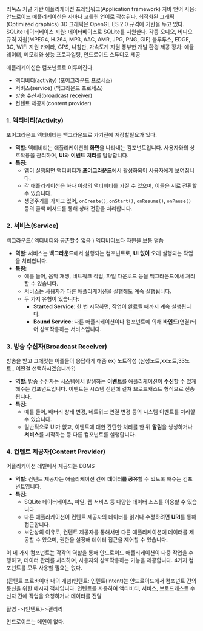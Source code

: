 리눅스 커널 기반
애플리케이션 프레임워크(Application framework)
자바 언어 사용: 안드로이드 애플리케이션은 자바나 코틀린 언어로 작성된다.
최적화된 그래픽(Optimized graphics)
3D 그래픽은 OpenGL ES 2.0 규격에 기반을 두고 있다.
SQLite 데이터베이스 지원: 데이터베이스로 SQLite를 지원한다.
각종 오디오, 비디오 규격 지원(MPEG4, H.264, MP3, AAC, AMR, JPG, PNG, GIF)
블루투스, EDGE, 3G, WiFi 지원
카메라, GPS, 나침판, 가속도계 지원
풍부한 개발 환경 제공 장치: 에뮬레이터, 메모리와 성능 프로파일링, 안드로이드 스튜디오 제공


애플리케이션은 컴포넌트로 이루어진다.

- 액티비티(activity) (포어그라운드 프로세스)
- 서비스(service)     (백그라운드 프로세스)
- 방송 수신자(broadcast receiver)
- 컨텐트 제공자(content provider)

### 1. **액티비티(Activity)**
포어그라운드
엑티비티는 백그라운드로 가기전에 저장할필요가 있다.
- **역할**: 액티비티는 애플리케이션의 **화면**을 나타내는 컴포넌트입니다. 사용자와의 상호작용을 관리하며, **UI**와 **이벤트 처리**를 담당합니다.
- **특징**:
    - 앱이 실행되면 액티비티가 **포어그라운드**에서 활성화되어 사용자에게 보여집니다.
    - 각 애플리케이션은 하나 이상의 액티비티를 가질 수 있으며, 이들은 서로 전환할 수 있습니다.
    - 생명주기를 가지고 있어, `onCreate()`, `onStart()`, `onResume()`, `onPause()` 등의 콜백 메서드를 통해 상태 전환을 처리합니다.

### 2. **서비스(Service)**
 백그라운드( 엑티비티와 공존할수 없음 )
 엑티비티보다 자원을 보통 덜씀

- **역할**: 서비스는 **백그라운드**에서 실행되는 컴포넌트로, **UI 없이** 오래 실행되는 작업을 처리합니다.
- **특징**:
    - 예를 들어, 음악 재생, 네트워크 작업, 파일 다운로드 등을 백그라운드에서 처리할 수 있습니다.
    - 서비스는 사용자가 다른 애플리케이션을 실행해도 계속 실행됩니다.
    - 두 가지 유형이 있습니다:
        - **Started Service**: 한 번 시작하면, 작업이 완료될 때까지 계속 실행됩니다.
        - **Bound Service**: 다른 애플리케이션이나 컴포넌트에 의해 **바인드**(연결)되어 상호작용하는 서비스입니다.

### 3. **방송 수신자(Broadcast Receiver)**
방송을 받고 그에맞는 어플들이 응답하게 해줌 
ex) 노트작성 (삼성노트,xx노트,33노트..  어떤걸 선택하시겠습니까?)
- **역할**: 방송 수신자는 시스템에서 발생하는 **이벤트**를 애플리케이션이 **수신**할 수 있게 해주는 컴포넌트입니다. 이벤트는 시스템 전반에 걸쳐 브로드캐스트 형식으로 전송됩니다.
- **특징**:
    - 예를 들어, 배터리 상태 변경, 네트워크 연결 변경 등의 시스템 이벤트를 처리할 수 있습니다.
    - 일반적으로 UI가 없고, 이벤트에 대한 간단한 처리를 한 뒤 **알림**을 생성하거나 **서비스**를 시작하는 등 다른 컴포넌트를 실행합니다.

### 4. **컨텐트 제공자(Content Provider)**
어플리케이션 레벨에서 제공되는 DBMS
- **역할**: 컨텐트 제공자는 애플리케이션 간에 **데이터를 공유**할 수 있도록 해주는 컴포넌트입니다.
- **특징**:
    - SQLite 데이터베이스, 파일, 웹 서비스 등 다양한 데이터 소스를 이용할 수 있습니다.
    - 다른 애플리케이션이 컨텐트 제공자의 데이터를 읽거나 수정하려면 **URI**를 통해 접근합니다.
    - 보안상의 이유로, 컨텐트 제공자를 통해서만 다른 애플리케이션에 데이터를 제공할 수 있으며, 권한을 설정해 데이터 접근을 제어할 수 있습니다.

이 네 가지 컴포넌트는 각각의 역할을 통해 안드로이드 애플리케이션이 다중 작업을 수행하고, 데이터 관리를 처리하며, 사용자와 상호작용하는 기능을 제공합니다.
4가지 컴포넌트를 모두 사용할 필요는 없다.

(콘텐트 프로바이더 내의 개념)인텐트: 인텐트(Intent)는 안드로이드에서 컴포넌트 간의 통신을 위한 메시지 객체입니다. 인텐트를 사용하여 액티비티, 서비스, 브로드캐스트 수신자 간에 작업을 요청하거나 데이터를 전달

촬영 ->(인텐트)->겔러리

안드로이드는 메인이 없다.